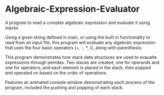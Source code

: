 # Algebraic-Expression-Evaluator
A program to read a complex algebraic expression and evaluate it using stacks

Using a given string defined in main, or using the built in functionality to read from an input file, this program will evaluate any algebraic expression that uses the four basic operators (+, -, *, /), along with parenthesis.

This program demonstrates how stack data structures are used to evaualte expressions through pemdas. Two stacks are created, one for operands and one for operators, and each element is placed in the stack, then popped and operated on based on the order of operations.

Features an animated console window demonstrating each process of the program, included the pushing and popping of each stack.
